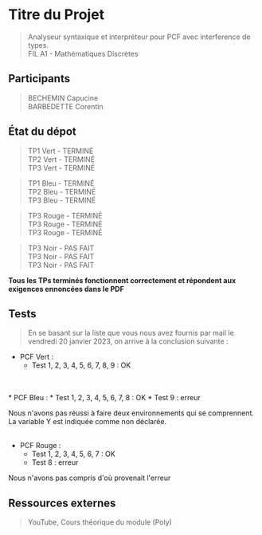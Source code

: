 # Titre du Projet

>Analyseur syntaxique et interpréteur pour PCF avec interference de types. <br>
 FIL A1 - Mathématiques Discrètes

## Participants

>BECHEMIN Capucine  
 BARBEDETTE Corentin

## État du dépot

>TP1 Vert - TERMINÉ  
 TP2 Vert - TERMINÉ   
 TP3 Vert - TERMINÉ

>TP1 Bleu - TERMINÉ   
 TP2 Bleu - TERMINÉ   
 TP3 Bleu - TERMINÉ   

>TP3 Rouge - TERMINÉ   
 TP3 Rouge - TERMINÉ   
 TP3 Rouge - TERMINÉ   

>TP3 Noir - PAS FAIT   
 TP3 Noir - PAS FAIT   
 TP3 Noir - PAS FAIT  

**Tous les TPs terminés fonctionnent correctement et répondent aux exigences ennoncées dans le PDF**

## Tests

>En se basant sur la liste que vous nous avez fournis par mail le vendredi 20 janvier 2023, on arrive à la conclusion suivante : 

* PCF Vert :
  * Test 1, 2, 3, 4, 5, 6, 7, 8, 9 : OK
<br>
<br>
* PCF Bleu :
  * Test 1, 2, 3, 4, 5, 6, 7, 8 : OK
  * Test 9 : erreur

Nous n'avons pas réussi à faire deux environnements qui se comprennent. La variable Y est indiquée comme non déclarée.
<br>
<br>
* PCF Rouge :
  * Test 1, 2, 3, 4, 5, 6, 7 : OK
  * Test 8 : erreur

Nous n'avons pas compris d'où provenait l'erreur
## Ressources externes

> YouTube, Cours théorique du module (Poly)
